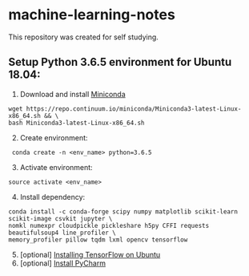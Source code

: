 # machine-learning-notes
This repository was created for self studying.

## Setup Python 3.6.5 environment for Ubuntu 18.04:
1. Download and install [Miniconda](https://conda.io/miniconda.html)
```
wget https://repo.continuum.io/miniconda/Miniconda3-latest-Linux-x86_64.sh && \
bash Miniconda3-latest-Linux-x86_64.sh
```
2. Create environment:
```
 conda create -n <env_name> python=3.6.5
```
3. Activate environment:
```
source activate <env_name>
```
4. Install dependency:
```
conda install -c conda-forge scipy numpy matplotlib scikit-learn scikit-image csvkit jupyter \
nomkl numexpr cloudpickle pickleshare h5py CFFI requests beautifulsoup4 line_profiler \
memory_profiler pillow tqdm lxml opencv tensorflow
```
5. [optional] [Installing TensorFlow on Ubuntu](https://www.tensorflow.org/install/install_linux#InstallingAnaconda)
6. [optional] [Install PyCharm](https://www.jetbrains.com/pycharm/download/#section=linux)
